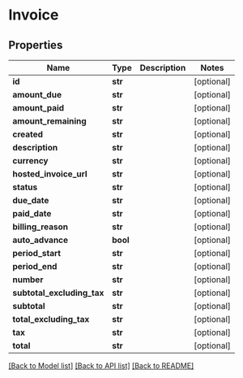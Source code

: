 # Invoice

## Properties
Name | Type | Description | Notes
------------ | ------------- | ------------- | -------------
**id** | **str** |  | [optional] 
**amount_due** | **str** |  | [optional] 
**amount_paid** | **str** |  | [optional] 
**amount_remaining** | **str** |  | [optional] 
**created** | **str** |  | [optional] 
**description** | **str** |  | [optional] 
**currency** | **str** |  | [optional] 
**hosted_invoice_url** | **str** |  | [optional] 
**status** | **str** |  | [optional] 
**due_date** | **str** |  | [optional] 
**paid_date** | **str** |  | [optional] 
**billing_reason** | **str** |  | [optional] 
**auto_advance** | **bool** |  | [optional] 
**period_start** | **str** |  | [optional] 
**period_end** | **str** |  | [optional] 
**number** | **str** |  | [optional] 
**subtotal_excluding_tax** | **str** |  | [optional] 
**subtotal** | **str** |  | [optional] 
**total_excluding_tax** | **str** |  | [optional] 
**tax** | **str** |  | [optional] 
**total** | **str** |  | [optional] 

[[Back to Model list]](../README.md#documentation-for-models) [[Back to API list]](../README.md#documentation-for-api-endpoints) [[Back to README]](../README.md)



